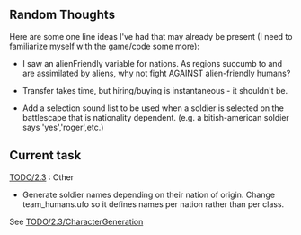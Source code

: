 ## Random Thoughts

Here are some one line ideas I've had that may already be present (I
need to familiarize myself with the game/code some more):

- I saw an alienFriendly variable for nations. As regions succumb to and
  are assimilated by aliens, why not fight AGAINST alien-friendly
  humans?

<!-- -->

- Transfer takes time, but hiring/buying is instantaneous - it shouldn't
  be.

<!-- -->

- Add a selection sound list to be used when a soldier is selected on
  the battlescape that is nationality dependent. (e.g. a bitish-american
  soldier says 'yes','roger',etc.)

## Current task

[TODO/2.3](TODO/2.3 "wikilink") : Other

- Generate soldier names depending on their nation of origin. Change
  team_humans.ufo so it defines names per nation rather than per class.


See
[TODO/2.3/CharacterGeneration](TODO/2.3/CharacterGeneration "wikilink")